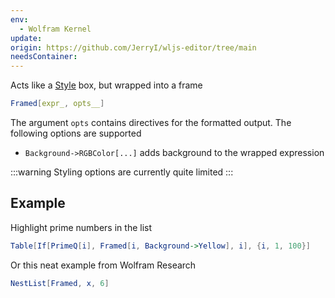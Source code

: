 ```yaml
---
env:
  - Wolfram Kernel
update: 
origin: https://github.com/JerryI/wljs-editor/tree/main
needsContainer:
---
```



Acts like a [Style](Style.md) box, but wrapped into a frame

```mathematica
Framed[expr_, opts__]
```

The argument `opts` contains directives for the formatted output. The following options are supported
- `Background->RGBColor[...]` adds background to the wrapped expression

:::warning
Styling options are currently quite limited
:::
## Example
Highlight prime numbers in the list
```mathematica
Table[If[PrimeQ[i], Framed[i, Background->Yellow], i], {i, 1, 100}]
```



Or this neat example from Wolfram Research
```mathematica
NestList[Framed, x, 6]
```




